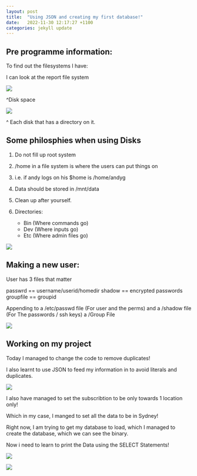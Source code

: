 ```yaml
---
layout: post
title:  "Using JSON and creating my first database!"
date:   2022-11-30 12:17:27 +1100
categories: jekyll update
---
```


## Pre programme information:

To find out the filesystems I have:

I can look at the report file system 

![](https://i.imgur.com/7rS3K9T.png)


^Disk space 

![](https://i.imgur.com/mTT1XKN.png)


^ Each disk that has a directory on it. 


## Some philosphies when using Disks

1) Do not fill up root system

2) /home in a file system is where the users can put things on

3) i.e. if andy logs on his $home is /home/andyg

4) Data should be stored in /mnt/data

5) Clean up after yourself. 

6) Directories:

    - Bin (Where commands go)
    - Dev (Where inputs go)
    - Etc (Where admin files go)
    
![](https://i.imgur.com/phmpxBh.png)


## Making a new user: 

User has 3 files that matter

passwrd == username/userid/homedir
shadow == encrypted passwords
groupfile == groupid 


Appending to a /etc/passwd file (For user and the perms) and a /shadow file (For The passwords / ssh keys) a /Group File

![](https://i.imgur.com/aiLMix2.png)

## Working on my project

Today I managed to change the code to remove duplicates!

I also learnt to use JSON to feed my information in to avoid literals and duplicates. 

![](https://i.imgur.com/1kApWP4.png)

I also have managed to set the subscribtion to be only towards 1 location only!

Which in my case, I manged to set all the data to be in Sydney!

Right now, I am trying to get my database to load, which I managed to create the database, which we can see the binary. 

Now i need to learn to print the Data using the SELECT Statements!

![](https://i.imgur.com/bmbsDVT.png)

![](https://i.imgur.com/gMvlKrv.png)


